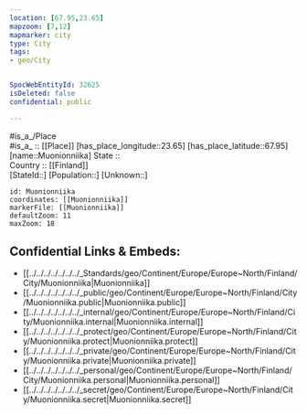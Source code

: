 ```yaml
---
location: [67.95,23.65] 
mapzoom: [7,12] 
mapmarker: city 
type: City
tags:
- geo/City


SpocWebEntityId: 32625
isDeleted: false
confidential: public

---
```

#is_a_/Place  
#is_a_ :: [[Place]] 
[has_place_longitude::23.65] 
[has_place_latitude::67.95] 
[name::Muonionniika] 
State ::  
Country :: [[Finland]]  
[StateId::] 
[Population::] 
[Unknown::] 


```leaflet
id: Muonionniika
coordinates: [[Muonionniika]] 
markerFile: [[Muonionniika]] 
defaultZoom: 11 
maxZoom: 18
```


## Confidential Links & Embeds: 
- [[../../../../../../../_Standards/geo/Continent/Europe/Europe~North/Finland/City/Muonionniika|Muonionniika]] 
- [[../../../../../../../_public/geo/Continent/Europe/Europe~North/Finland/City/Muonionniika.public|Muonionniika.public]] 
- [[../../../../../../../_internal/geo/Continent/Europe/Europe~North/Finland/City/Muonionniika.internal|Muonionniika.internal]] 
- [[../../../../../../../_protect/geo/Continent/Europe/Europe~North/Finland/City/Muonionniika.protect|Muonionniika.protect]] 
- [[../../../../../../../_private/geo/Continent/Europe/Europe~North/Finland/City/Muonionniika.private|Muonionniika.private]] 
- [[../../../../../../../_personal/geo/Continent/Europe/Europe~North/Finland/City/Muonionniika.personal|Muonionniika.personal]] 
- [[../../../../../../../_secret/geo/Continent/Europe/Europe~North/Finland/City/Muonionniika.secret|Muonionniika.secret]] 
